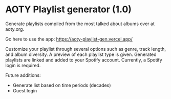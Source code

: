 # AOTY Playlist generator (1.0)

Generate playlists compiled from the most talked about albums over at aoty.org.

Go here to use the app: https://aoty-playlist-gen.vercel.app/ 

Customize your playlist through several options such as genre, track length, and album diversity. A preview of each playlist type is given. Generated playlists are linked and added to your Spotify account. Currently, a Spotify login is required.

Future additions: 
- Generate list based on time periods (decades)
- Guest login


